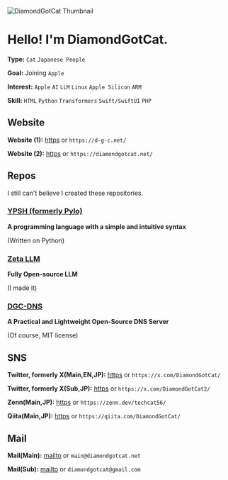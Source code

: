 ![DiamondGotCat Thumbnail](https://github.com/user-attachments/assets/34f032bc-529a-48cd-af63-bb76455738b8)

# Hello! I'm DiamondGotCat.

**Type:** `Cat` `Japanese People`

**Goal:** Joining `Apple`

**Interest:** `Apple` `AI` `LLM` `Linux` `Apple Silicon` `ARM`

**Skill:** `HTML` `Python` `Transformers` `Swift/SwiftUI` `PHP`

## Website
**Website (1):** [https](https://d-g-c.net/) or `https://d-g-c.net/`

**Website (2):** [https](https://diamondgotcat.net/) or `https://diamondgotcat.net/`

## Repos
I still can't believe I created these repositories.

### [YPSH (formerly Pylo)](https://github.com/DiamondGotCat/YPSH/)
**A programming language with a simple and intuitive syntax**

(Written on Python)

### [Zeta LLM](https://github.com/Zeta-DGC/Zeta-LLM/)
**Fully Open-source LLM**

(I made it)

### [DGC-DNS](https://github.com/DiamondGotCat/DGC-DNS/)
**A Practical and Lightweight Open-Source DNS Server**

(Of course, MIT license)

## SNS
**Twitter, formerly X(Main,EN,JP):** [https](https://x.com/DiamondGotCat/) or `https://x.com/DiamondGotCat/`

**Twitter, formerly X(Sub,JP):** [https](https://x.com/DiamondGotCat2/) or `https://x.com/DiamondGotCat2/`

**Zenn(Main,JP):** [https](https://zenn.dev/techcat56/) or `https://zenn.dev/techcat56/`

**Qiita(Main,JP):** [https](https://qiita.com/DiamondGotCat/) or `https://qiita.com/DiamondGotCat/`

## Mail
**Mail(Main):** [mailto](mailto:main@diamondgotcat.net) or `main@diamondgotcat.net`

**Mail(Sub):** [mailto](mailto:diamondgotcat@gmail.com) or `diamondgotcat@gmail.com`
